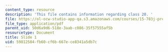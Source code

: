```yaml
---
content_type: resource
description: 'This file contains information regarding class 20. '
file: https://ol-ocw-studio-app-qa.s3.amazonaws.com/courses/15-783j-product-design-and-development-spring-2006/59812584fb60cf6b667ece8341a5db7c_cls20_tol_trds.pdf
file_type: application/pdf
parent_uid: 50d6a9d6-518e-3aab-c086-35f57555af5b
resourcetype: Document
title: Slide 1
uid: 59812584-fb60-cf6b-667e-ce8341a5db7c
---
```


